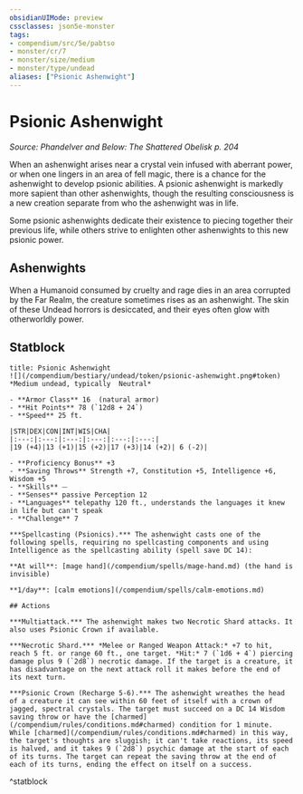 ```yaml
---
obsidianUIMode: preview
cssclasses: json5e-monster
tags:
- compendium/src/5e/pabtso
- monster/cr/7
- monster/size/medium
- monster/type/undead
aliases: ["Psionic Ashenwight"]
---
```

# Psionic Ashenwight
*Source: Phandelver and Below: The Shattered Obelisk p. 204*  

When an ashenwight arises near a crystal vein infused with aberrant power, or when one lingers in an area of fell magic, there is a chance for the ashenwight to develop psionic abilities. A psionic ashenwight is markedly more sapient than other ashenwights, though the resulting consciousness is a new creation separate from who the ashenwight was in life.

Some psionic ashenwights dedicate their existence to piecing together their previous life, while others strive to enlighten other ashenwights to this new psionic power.

## Ashenwights

When a Humanoid consumed by cruelty and rage dies in an area corrupted by the Far Realm, the creature sometimes rises as an ashenwight. The skin of these Undead horrors is desiccated, and their eyes often glow with otherworldly power.

## Statblock

```ad-statblock
title: Psionic Ashenwight
![](/compendium/bestiary/undead/token/psionic-ashenwight.png#token)
*Medium undead, typically  Neutral*

- **Armor Class** 16  (natural armor)
- **Hit Points** 78 (`12d8 + 24`)
- **Speed** 25 ft.

|STR|DEX|CON|INT|WIS|CHA|
|:---:|:---:|:---:|:---:|:---:|:---:|
|19 (+4)|13 (+1)|15 (+2)|17 (+3)|14 (+2)| 6 (-2)|

- **Proficiency Bonus** +3
- **Saving Throws** Strength +7, Constitution +5, Intelligence +6, Wisdom +5
- **Skills** ⏤
- **Senses** passive Perception 12
- **Languages** telepathy 120 ft., understands the languages it knew in life but can't speak
- **Challenge** 7

***Spellcasting (Psionics).*** The ashenwight casts one of the following spells, requiring no spellcasting components and using Intelligence as the spellcasting ability (spell save DC 14):

**At will**: [mage hand](/compendium/spells/mage-hand.md) (the hand is invisible)

**1/day**: [calm emotions](/compendium/spells/calm-emotions.md)

## Actions

***Multiattack.*** The ashenwight makes two Necrotic Shard attacks. It also uses Psionic Crown if available.

***Necrotic Shard.*** *Melee or Ranged Weapon Attack:* +7 to hit, reach 5 ft. or range 60 ft., one target. *Hit:* 7 (`1d6 + 4`) piercing damage plus 9 (`2d8`) necrotic damage. If the target is a creature, it has disadvantage on the next attack roll it makes before the end of its next turn.

***Psionic Crown (Recharge 5-6).*** The ashenwight wreathes the head of a creature it can see within 60 feet of itself with a crown of jagged, spectral crystals. The target must succeed on a DC 14 Wisdom saving throw or have the [charmed](/compendium/rules/conditions.md#charmed) condition for 1 minute. While [charmed](/compendium/rules/conditions.md#charmed) in this way, the target's thoughts are sluggish; it can't take reactions, its speed is halved, and it takes 9 (`2d8`) psychic damage at the start of each of its turns. The target can repeat the saving throw at the end of each of its turns, ending the effect on itself on a success.
```
^statblock